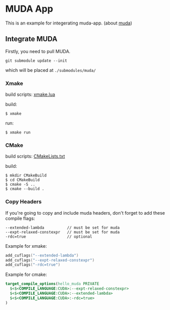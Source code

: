 # MUDA App

This is an example for integerating muda-app. (about [muda](https://github.com/MuGdxy/muda))

## Integrate MUDA

Firstly, you need to pull MUDA.

```shell
git submodule update --init
```

which will be placed at `./submodules/muda/`

### Xmake

build scripts: [xmake.lua](./xmake.lua)

build:

```shell
$ xmake
```

run:

```shell
$ xmake run
```

### CMake

build scripts: [CMakeLists.txt](./CMakeLists.txt)

build:

```shell
$ mkdir CMakeBuild
$ cd CMakeBuild
$ cmake -S ..
$ cmake --build .
```

### Copy Headers

If you're going to copy and include muda headers, don't forget to add these compile flags:

```
--extended-lambda          // must be set for muda
--expt-relaxed-constexpr   // must be set for muda
-rdc=true                  // optional
```

Example for xmake:

```lua
add_cuflags("--extended-lambda")        
add_cuflags("--expt-relaxed-constexpr") 
add_cuflags("-rdc=true")
```

Example for cmake:

```cmake
target_compile_options(hello_muda PRIVATE
  $<$<COMPILE_LANGUAGE:CUDA>:--expt-relaxed-constexpr>
  $<$<COMPILE_LANGUAGE:CUDA>:--extended-lambda>
  $<$<COMPILE_LANGUAGE:CUDA>:-rdc=true>
)
```




